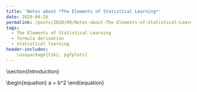 ```yaml
---
title: 'Notes about *The Elements of Statistical Learning*'
date: 2020-09-26
permalink: /posts/2020/09/Notes-about-The Elements-of-Statistical-Learning/
tags:
  - The Elements of Statistical Learning
  - formula derivation
  - statistical learning
header-includes:
    \usepackage{tikz, pgfplots}
---
```


\section{Introduction}

\begin{equation}
a = b^2
\end{equation}